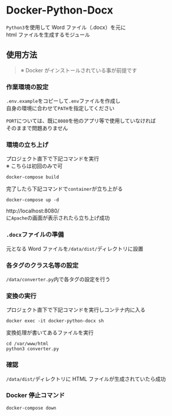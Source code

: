 # Docker-Python-Docx

`Python3`を使用して Word ファイル（.docx）を元に  
html ファイルを生成するモジュール

## 使用方法

> ※ Docker がインストールされている事が前提です

### 作業環境の設定

`.env.example`をコピーして`.env`ファイルを作成し  
自身の環境に合わせて`PATH`を指定してください

`PORT`については、既に`8080`を他のアプリ等で使用していなければ  
そのままで問題ありません

### 環境の立ち上げ

プロジェクト直下で下記コマンドを実行  
※ こちらは初回のみで可

```
docker-compose build
```

完了したら下記コマンドで`container`が立ち上がる

```
docker-compose up -d
```

http://localhost:8080/  
に`Apache`の画面が表示されたら立ち上げ成功

### `.docx`ファイルの準備

元となる Word ファイルを`/data/dist/`ディレクトリに設置

### 各タグのクラス名等の設定

`/data/converter.py`内で各タグの設定を行う

### 変換の実行

プロジェクト直下で下記コマンドを実行しコンテナ内に入る

```
docker exec -it docker-python-docx sh
```

変換処理が書いてあるファイルを実行

```
cd /var/www/html
python3 converter.py
```

### 確認

`/data/dist/`ディレクトリに HTML ファイルが生成されていたら成功

### Docker 停止コマンド

`docker-compose down`